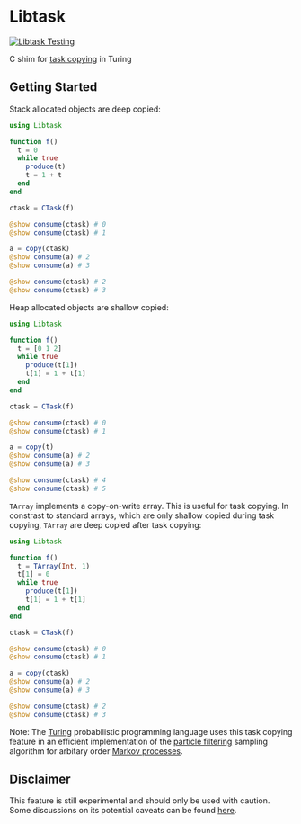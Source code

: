 # Libtask

[![Libtask Testing](https://github.com/TuringLang/Libtask.jl/workflows/Libtask%20Testing/badge.svg)](https://github.com/TuringLang/Libtask.jl/actions?branch=master)

C shim for [task copying](https://github.com/JuliaLang/julia/issues/4085) in Turing

## Getting Started

Stack allocated objects are deep copied:

```julia
using Libtask

function f()
  t = 0
  while true
    produce(t)
    t = 1 + t
  end
end

ctask = CTask(f)

@show consume(ctask) # 0
@show consume(ctask) # 1

a = copy(ctask)
@show consume(a) # 2
@show consume(a) # 3

@show consume(ctask) # 2
@show consume(ctask) # 3
```

Heap allocated objects are shallow copied:

```julia
using Libtask

function f()
  t = [0 1 2]
  while true
    produce(t[1])
    t[1] = 1 + t[1]
  end
end

ctask = CTask(f)

@show consume(ctask) # 0
@show consume(ctask) # 1

a = copy(t)
@show consume(a) # 2
@show consume(a) # 3

@show consume(ctask) # 4
@show consume(ctask) # 5
```

`TArray` implements a copy-on-write array. This is useful for task copying.
In constrast to standard arrays, which are only shallow copied during task copying,
`TArray` are deep copied after task copying:

```julia
using Libtask

function f()
  t = TArray(Int, 1)
  t[1] = 0
  while true
    produce(t[1])
    t[1] = 1 + t[1]
  end
end

ctask = CTask(f)

@show consume(ctask) # 0
@show consume(ctask) # 1

a = copy(ctask)
@show consume(a) # 2
@show consume(a) # 3

@show consume(ctask) # 2
@show consume(ctask) # 3
```

Note: The [Turing](https://github.com/TuringLang/Turing.jl) probabilistic programming language uses this task copying feature in an efficient implementation of the [particle filtering](https://en.wikipedia.org/wiki/Particle_filter) sampling algorithm for arbitary order [Markov processes](https://en.wikipedia.org/wiki/Markov_model#Hidden_Markov_model).

## Disclaimer

This feature is still experimental and should only be used with caution. Some discussions on its potential caveats can be found [here](https://github.com/JuliaLang/julia/pull/15078).
